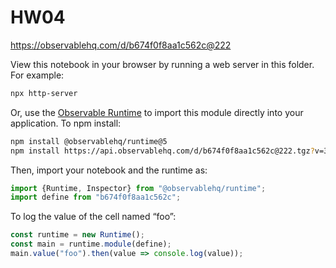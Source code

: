 # HW04

https://observablehq.com/d/b674f0f8aa1c562c@222

View this notebook in your browser by running a web server in this folder. For
example:

~~~sh
npx http-server
~~~

Or, use the [Observable Runtime](https://github.com/observablehq/runtime) to
import this module directly into your application. To npm install:

~~~sh
npm install @observablehq/runtime@5
npm install https://api.observablehq.com/d/b674f0f8aa1c562c@222.tgz?v=3
~~~

Then, import your notebook and the runtime as:

~~~js
import {Runtime, Inspector} from "@observablehq/runtime";
import define from "b674f0f8aa1c562c";
~~~

To log the value of the cell named “foo”:

~~~js
const runtime = new Runtime();
const main = runtime.module(define);
main.value("foo").then(value => console.log(value));
~~~
